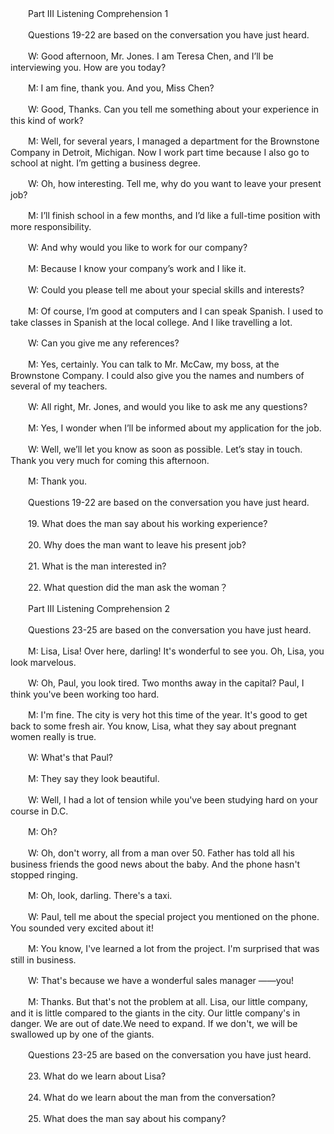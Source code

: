 　　Part III Listening Comprehension 1


　　Questions 19-22 are based on the conversation you have just heard.

　　W: Good afternoon, Mr. Jones. I am Teresa Chen, and I’ll be interviewing you. How are you today?

　　M: I am fine, thank you. And you, Miss Chen?

　　W: Good, Thanks. Can you tell me something about your experience in this kind of work?

　　M: Well, for several years, I managed a department for the Brownstone Company in Detroit, Michigan. Now I work part time because I also go to school at night. I’m getting a business degree.

　　W: Oh, how interesting. Tell me, why do you want to leave your present job?

　　M: I’ll finish school in a few months, and I’d like a full-time position with more responsibility.

　　W: And why would you like to work for our company?

　　M: Because I know your company’s work and I like it.

　　W: Could you please tell me about your special skills and interests?

　　M: Of course, I’m good at computers and I can speak Spanish. I used to take classes in Spanish at the local college. And I like travelling a lot.

　　W: Can you give me any references?

　　M: Yes, certainly. You can talk to Mr. McCaw, my boss, at the Brownstone Company. I could also give you the names and numbers of several of my teachers.

　　W: All right, Mr. Jones, and would you like to ask me any questions?

　　M: Yes, I wonder when I’ll be informed about my application for the job.

　　W: Well, we’ll let you know as soon as possible. Let’s stay in touch. Thank you very much for coming this afternoon.

　　M: Thank you.

　　Questions 19-22 are based on the conversation you have just heard.

　　19. What does the man say about his working experience?

　　20. Why does the man want to leave his present job?

　　21. What is the man interested in?

　　22. What question did the man ask the woman？



　　Part III Listening Comprehension 2



　　Questions 23-25 are based on the conversation you have just heard.

　　M: Lisa, Lisa! Over here, darling! It's wonderful to see you. Oh, Lisa, you look marvelous.

　　W: Oh, Paul, you look tired. Two months away in the capital? Paul, I think you've been working too hard.

　　M: I'm fine. The city is very hot this time of the year. It's good to get back to some fresh air. You know, Lisa, what they say about pregnant women really is true.

　　W: What's that Paul?

　　M: They say they look beautiful.

　　W: Well, I had a lot of tension while you've been studying hard on your course in D.C.

　　M: Oh?

　　W: Oh, don't worry, all from a man over 50. Father has told all his business friends the good news about the baby. And the phone hasn't stopped ringing.

　　M: Oh, look, darling. There's a taxi.

　　W: Paul, tell me about the special project you mentioned on the phone. You sounded very excited about it!

　　M: You know, I've learned a lot from the project. I'm surprised that was still in business.

　　W: That's because we have a wonderful sales manager ——you!

　　M: Thanks. But that's not the problem at all. Lisa, our little company, and it is little compared to the giants in the city. Our little company's in danger. We are out of date.We need to expand. If we don't, we will be swallowed up by one of the giants.

　　Questions 23-25 are based on the conversation you have just heard.

　　23. What do we learn about Lisa?

　　24. What do we learn about the man from the conversation?

　　25. What does the man say about his company?
